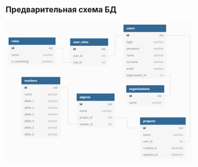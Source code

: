 ## Предварительная схема БД

![Image alt](https://github.com/drPonihvost/GenTab/raw/main/docs/images/db_scheme.jpg)